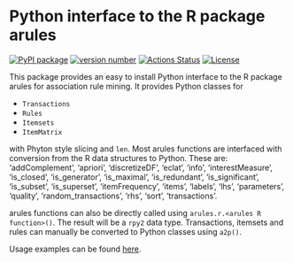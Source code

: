 # Python interface to the R package arules

[![PyPI
package](https://img.shields.io/badge/pip%20install-arulespy-brightgreen)](https://pypi.org/project/arulespy/)
[![version
number](https://img.shields.io/pypi/v/arulespy?color=green&label=version)](https://github.com/mhahsler/arulespy/releases)
[![Actions
Status](https://github.com/mhahsler/arulespy/workflows/Test/badge.svg)](https://github.com/mhahsler/arulespy/actions)
[![License](https://img.shields.io/github/license/mhahsler/arulespy)](https://github.com/mhahsler/arulespy/blob/main/LICENSE)

This package provides an easy to install Python interface to the R
package arules for association rule mining. It provides Python classes
for

-   `Transactions`
-   `Rules`
-   `Itemsets`
-   `ItemMatrix`

with Phyton style slicing and `len`. Most arules functions are
interfaced with conversion from the R data structures to Python. These
are: ‘addComplement’, ‘apriori’, ‘discretizeDF’, ‘eclat’, ‘info’,
‘interestMeasure’, ‘is_closed’, ‘is_generator’, ‘is_maximal’,
‘is_redundant’, ‘is_significant’, ‘is_subset’, ‘is_superset’,
‘itemFrequency’, ‘items’, ‘labels’, ‘lhs’, ‘parameters’, ‘quality’,
‘random_transactions’, ‘rhs’, ‘sort’, ‘transactions’.

arules functions can also be directly called using
`arules.r.<arules R function>()`. The result will be a `rpy2` data type.
Transactions, itemsets and rules can manually be converted to Python
classes using `a2p()`.

Usage examples can be found [here](howto.html).
